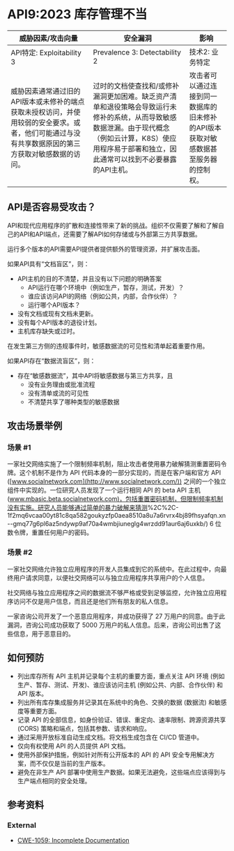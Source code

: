 API9:2023 库存管理不当
=======================================

| 威胁因素/攻击向量                                            | 安全漏洞                                                     | 影响                                                         |
| ------------------------------------------------------------ | ------------------------------------------------------------ | ------------------------------------------------------------ |
| API特定: Exploitability 3                                    | Prevalence 3: Detectability 2                                | 技术2: 业务特定                                              |
| 威胁因素通常通过旧的API版本或未修补的端点获取未授权访问，并使用较弱的安全要求。或者，他们可能通过与没有共享数据原因的第三方获取对敏感数据的访问。 | 过时的文档使查找和/或修补漏洞更加困难。缺乏资产清单和退役策略会导致运行未修补的系统，从而导致敏感数据泄漏。由于现代概念（例如云计算，K8S）使应用程序易于部署和独立，因此通常可以找到不必要暴露的API主机。 | 攻击者可以通过连接到同一数据库的旧未修补的API版本获取对敏感数据甚至服务器的控制权。 |

## API是否容易受攻击？

API和现代应用程序的扩散和连接性带来了新的挑战。组织不仅需要了解和了解自己的API和API端点，还需要了解API如何存储或与外部第三方共享数据。

运行多个版本的API需要API提供者提供额外的管理资源，并扩展攻击面。

如果API具有“文档盲区”，则：

- API主机的目的不清楚，并且没有以下问题的明确答案
  - API运行在哪个环境中（例如生产，暂存，测试，开发）？
  - 谁应该访问API的网络（例如公共，内部，合作伙伴）？
  - 运行哪个API版本？
- 没有文档或现有文档未更新。
- 没有每个API版本的退役计划。
- 主机库存缺失或过时。

在发生第三方侧的违规事件时，敏感数据流的可见性和清单起着重要作用。

如果API存在“数据流盲区”，则：

- 存在“敏感数据流”，其中API将敏感数据与第三方共享，且
  - 没有业务理由或批准流程
  - 没有清单或流的可见性
  - 不清楚共享了哪种类型的敏感数据

## 攻击场景举例

### 场景 #1

一家社交网络实施了一个限制频率机制，阻止攻击者使用暴力破解猜测重置密码令牌。这个机制不是作为 API 代码本身的一部分实现的，而是在客户端和官方 API ([www.socialnetwork.com](http://www.socialnetwork.com/)) 之间的一个独立组件中实现的。一位研究人员发现了一个运行相同 API 的 beta API 主机 ([www.mbasic.beta.socialnetwork.com)，包括重置密码机制，但限制频率机制没有实施。研究人员能够通过简单的暴力破解来猜测](http://www.mbasic.beta.socialnetwork.xn--com)%2C%2C-1f2mq6vcaa00yt81c8qa582goukyzfp0aea8510a8u7a6rvrx4bj89fhsyafqn.xn--gmq77g6pl6az5ndywp9af70a4wmbjiuneglg4wrzdd91aur6aj6uxkb/) 6 位数令牌，重置任何用户的密码。

### 场景 #2

一家社交网络允许独立应用程序的开发人员集成到它的系统中。在此过程中，向最终用户请求同意，以便社交网络可以与独立应用程序共享用户的个人信息。

社交网络与独立应用程序之间的数据流不够严格或受到足够监控，允许独立应用程序访问不仅是用户信息，而且还是他们所有朋友的私人信息。

一家咨询公司开发了一个恶意应用程序，并成功获得了 27 万用户的同意。由于此漏洞，咨询公司成功获取了 5000 万用户的私人信息。后来，咨询公司出售了这些信息，用于恶意目的。

## 如何预防

- 列出库存所有 API 主机并记录每个主机的重要方面，重点关注 API 环境 (例如生产、暂存、测试、开发)、谁应该访问主机 (例如公共、内部、合作伙伴) 和 API 版本。
- 列出所有库存集成服务并记录其在系统中的角色、交换的数据 (数据流) 和敏感度等重要方面。
- 记录 API 的全部信息，如身份验证、错误、重定向、速率限制、跨源资源共享 (CORS) 策略和端点，包括其参数、请求和响应。
- 通过采用开放标准自动生成文档。将文档生成包含在 CI/CD 管道中。
- 仅向有权使用 API 的人员提供 API 文档。
- 使用外部保护措施，例如针对所有公开版本的 API 的 API 安全专用解决方案，而不仅仅是当前的生产版本。
- 避免在非生产 API 部署中使用生产数据。如果无法避免，这些端点应该得到与生产端点相同的安全处理。

## 参考资料

### External

* [CWE-1059: Incomplete Documentation][1]

[1]: https://cwe.mitre.org/data/definitions/1059.html